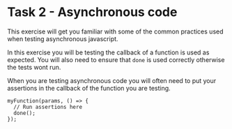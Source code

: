 # Task 2 - Asynchronous code

This exercise will get you familiar with some of the common practices used when
testing asynchronous javascript.

In this exercise you will be testing the callback of a function is used as
expected. You will also need to ensure that `done` is used correctly otherwise
the tests wont run.

When you are testing asynchronous code you will often need to put your
assertions in the callback of the function you are testing.

```
myFunction(params, () => {
  // Run assertions here
  done();
});
```
